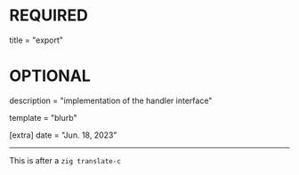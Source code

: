 
# REQUIRED

title = "export"

# OPTIONAL

description = "implementation of the handler interface"

template = "blurb"

[extra]
date = "Jun. 18, 2023"


---

This is after a `zig translate-c`


